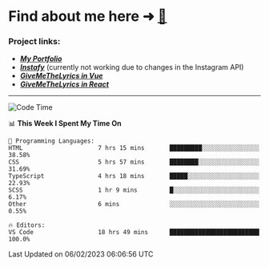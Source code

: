 # Find about me here ➜ [🧑](https://pauabella.dev)

### Project links:
- ***[My Portfolio](https://pauabella.dev)***
- ***[Instafy](https://instafy.me)*** (currently not working due to changes in the Instagram API)
- ***[GiveMeTheLyrics in Vue](https://lyrics.pauabella.dev)***
- ***[GiveMeTheLyrics in React](https://pauabella.dev/GiveMeTheLyrics)***

---
<!--START_SECTION:waka-->
![Code Time](http://img.shields.io/badge/Code%20Time-1%2C854%20hrs%209%20mins-blue)

📊 **This Week I Spent My Time On** 

```text
💬 Programming Languages: 
HTML                     7 hrs 15 mins       █████████░░░░░░░░░░░░░░░░   38.58% 
CSS                      5 hrs 57 mins       ████████░░░░░░░░░░░░░░░░░   31.69% 
TypeScript               4 hrs 18 mins       █████░░░░░░░░░░░░░░░░░░░░   22.93% 
SCSS                     1 hr 9 mins         █░░░░░░░░░░░░░░░░░░░░░░░░   6.17% 
Other                    6 mins              ░░░░░░░░░░░░░░░░░░░░░░░░░   0.55%

🔥 Editors: 
VS Code                  18 hrs 49 mins      █████████████████████████   100.0%

```


 Last Updated on 06/02/2023 06:06:56 UTC
<!--END_SECTION:waka-->
